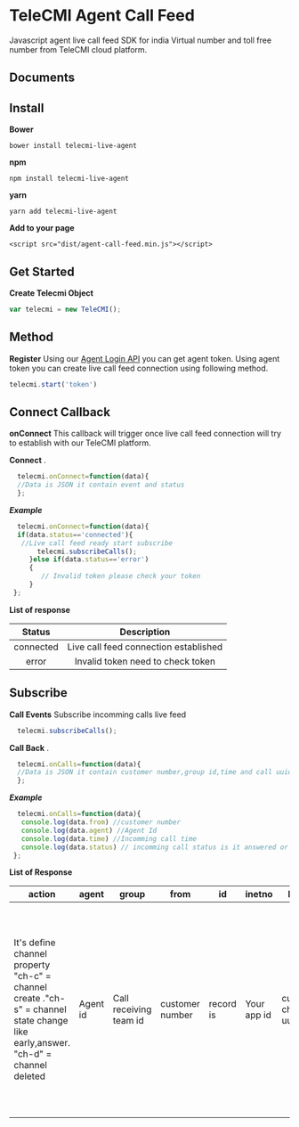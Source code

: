 TeleCMI Agent Call Feed
===================


Javascript agent live call feed  SDK for india Virtual number and toll free number from TeleCMI cloud platform.




Documents
-------------

## **Install**

 **Bower**

    bower install telecmi-live-agent

**npm**

    npm install telecmi-live-agent
    
**yarn**

    yarn add telecmi-live-agent

**Add to your page**

    <script src="dist/agent-call-feed.min.js"></script>

## **Get Started**

**Create Telecmi Object**  

```javascript
var telecmi = new TeleCMI(); 
```

## Method
**Register**
Using our  [Agent Login API](https://doc.telecmi.com/chub#!/agent-login) you can get agent token. Using agent token you can create live call feed connection using following method. 
```javascript
telecmi.start('token')
```

## Connect Callback
**onConnect**
This callback will trigger once live call feed connection will try to establish with our TeleCMI platform.

**Connect**
 .
```javascript
  telecmi.onConnect=function(data){
  //Data is JSON it contain event and status
  };
```

***Example***
```javascript
  telecmi.onConnect=function(data){
  if(data.status=='connected'){
   //Live call feed ready start subscribe 
       telecmi.subscribeCalls();
     }else if(data.status=='error')
     {
        // Invalid token please check your token
     }
 };
```


**List of response**

 Status     | Description
|:-------------:|:-------------:| 
connected | Live call feed connection established |
error | Invalid token need to check token |




## Subscribe 
**Call Events**
Subscribe incomming calls live feed
```javascript
  telecmi.subscribeCalls();
```

**Call Back**
 .
```javascript
  telecmi.onCalls=function(data){
  //Data is JSON it contain customer number,group id,time and call uuid
  };
```

***Example***
```javascript
  telecmi.onCalls=function(data){
   console.log(data.from) //customer number
   console.log(data.agent) //Agent Id
   console.log(data.time) //Incomming call time
   console.log(data.status) // incomming call status is it answered or still ringing
 };
```




**List of Response**

| action                                                                                                                         	| agent    	| group                  	| from            	| id        	| inetno      	| leguid                	| name                       	| uuid            	| state                                                                                                                                                                                         	|
|--------------------------------------------------------------------------------------------------------------------------------	|----------	|------------------------	|-----------------	|-----------	|-------------	|-----------------------	|----------------------------	|-----------------	|-----------------------------------------------------------------------------------------------------------------------------------------------------------------------------------------------	|
| It's define channel property "ch-c" = channel create ."ch-s" = channel state change like early,answer. "ch-d" = channel deleted 	| Agent id 	| Call receiving team id 	| customer number 	| record is 	| Your app id 	| customer channel uuid 	| customer name if you saved 	| agent call uuid 	| call status is it answered or ringing  'early' = Call ringing to agent 'answer' = Call answered by agent 'bridged' = Call established between customer and agent 'hangup' = Call disconnected 	|

```




